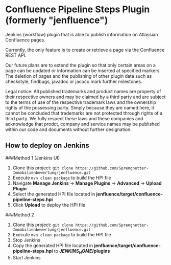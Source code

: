 # Confluence Pipeline Steps Plugin (formerly "jenfluence")
Jenkins (workflow) plugin that is able to publish information on Atlassian Confluence pages.

Currently, the only feature is to create or retrieve a page via the Confluence REST API.

Our future plans are to extend the plugin so that only certain areas on a page can be updated or information can be inserted at specified markers. The deletion of pages and the publishing of other plugin data such as checkstyle, findbugs, javadoc or jacoco mark further milestones.

Legal notice:
All published trademarks and product names are property of their respective owners and may be claimed by a third party and are subject to the terms of use of the respective trademark laws and the ownership rights of the possessing party. Simply because they are named here, it cannot be concluded that trademarks are not protected through rights of a third party.
We fully respect these laws and these companies and acknowledge that prodct, company and service names may be published within our code and documents without further designation.


## How to deploy on Jenkins
###Method 1 (Jenkins UI)
1. Clone this project: `git clone https://github.com/Sprengnetter-Immobilienbewertung/jenfluence.git`
2. Execute `mvn clean package` to build the HPI file
3. Navigate **Manage Jenkins** &rarr; **Manage Plugins** &rarr; **Advanced** &rarr; **Upload Plugin**
4. Select the generated HPI file located in **jenfluence/target/confluence-pipeline-steps.hpi**
5. Click **Upload** to deploy the HPI file

###Method 2
1. Clone this project: `git clone https://github.com/Sprengnetter-Immobilienbewertung/jenfluence.git`
2. Execute `mvn clean package` to build the HPI file
3. Stop Jenkins
4. Copy the generated HPI file located in **jenfluence/target/confluence-pipeline-steps.hpi** to **$JENKINS_HOME$/plugins**
5. Start Jenkins